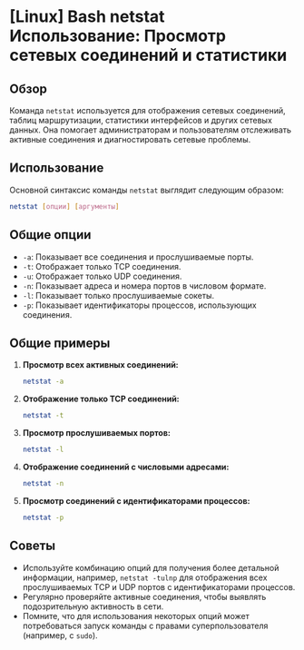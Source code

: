 # [Linux] Bash netstat Использование: Просмотр сетевых соединений и статистики

## Обзор
Команда `netstat` используется для отображения сетевых соединений, таблиц маршрутизации, статистики интерфейсов и других сетевых данных. Она помогает администраторам и пользователям отслеживать активные соединения и диагностировать сетевые проблемы.

## Использование
Основной синтаксис команды `netstat` выглядит следующим образом:

```bash
netstat [опции] [аргументы]
```

## Общие опции
- `-a`: Показывает все соединения и прослушиваемые порты.
- `-t`: Отображает только TCP соединения.
- `-u`: Отображает только UDP соединения.
- `-n`: Показывает адреса и номера портов в числовом формате.
- `-l`: Показывает только прослушиваемые сокеты.
- `-p`: Показывает идентификаторы процессов, использующих соединения.

## Общие примеры
1. **Просмотр всех активных соединений:**
   ```bash
   netstat -a
   ```

2. **Отображение только TCP соединений:**
   ```bash
   netstat -t
   ```

3. **Просмотр прослушиваемых портов:**
   ```bash
   netstat -l
   ```

4. **Отображение соединений с числовыми адресами:**
   ```bash
   netstat -n
   ```

5. **Просмотр соединений с идентификаторами процессов:**
   ```bash
   netstat -p
   ```

## Советы
- Используйте комбинацию опций для получения более детальной информации, например, `netstat -tulnp` для отображения всех прослушиваемых TCP и UDP портов с идентификаторами процессов.
- Регулярно проверяйте активные соединения, чтобы выявлять подозрительную активность в сети.
- Помните, что для использования некоторых опций может потребоваться запуск команды с правами суперпользователя (например, с `sudo`).
